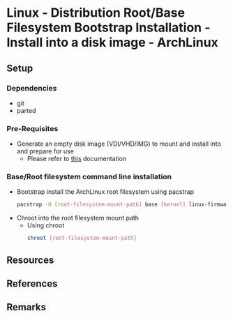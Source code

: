 # Linux - Distribution Root/Base Filesystem Bootstrap Installation - Install into a disk image - ArchLinux

## Setup
### Dependencies
+ git
+ parted
### Pre-Requisites
- Generate an empty disk image (VDI/VHD/IMG) to mount and install into and prepare for use
    + Please refer to [this](Docs/Linux/Snippets-and-Examples/Distribution/Root-filesystem/bootstrap-installation/installing-into-disk-image.md) documentation
### Base/Root filesystem command line installation
- Bootstrap install the ArchLinux root filesystem using pacstrap
    ```bash
    pacstrap -U [root-filesystem-mount-path] base [kernel] linux-firmware [other-packages-to-bootstrap-into-rootfs]
    ```
- Chroot into the root filesystem mount path
    - Using chroot
        ```bash
        chroot [root-filesystem-mount-path]
        ``` 

## Resources

## References

## Remarks

